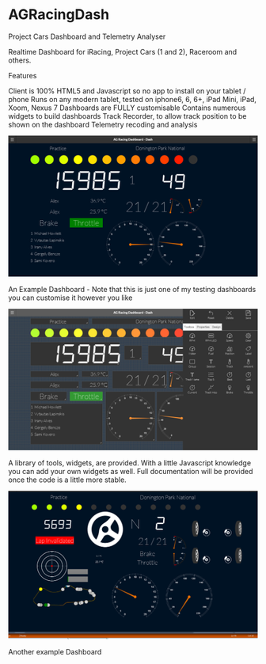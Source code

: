 # AGRacingDash
Project Cars Dashboard and Telemetry Analyser

Realtime Dashboard for iRacing, Project Cars (1 and 2), Raceroom and others.

Features

Client is 100% HTML5 and Javascript so no app to install on your tablet / phone
Runs on any modern tablet, tested on iphone6, 6, 6+, iPad Mini, iPad, Xoom, Nexus 7
Dashboards are FULLY customisable
Contains numerous widgets to build dashboards
Track Recorder, to allow track position to be shown on the dashboard
Telemetry recoding and analysis

![Dashboard](/Screenshots/home.png)

An Example Dashboard - Note that this is just one of my testing dashboards you can customise it however you like

![Toolbox](/Screenshots/toolbox.png)

A library of tools, widgets, are provided. With a little Javascript knowledge you can add your own widgets as well. Full documentation will be provided once the code is a little more stable.

![More](/Screenshots/more.png)

Another example Dashboard
